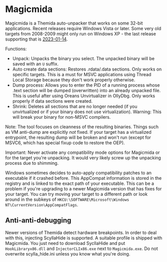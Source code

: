 # Magicmida

Magicmida is a Themida auto-unpacker that works on some 32-bit applications. Recent releases require Windows Vista or later. Some very old targets from 2008-2009 might only run on Windows XP - the last release supporting that is [2023-01-14](https://github.com/Hendi48/Magicmida/releases/tag/2023-01-14).

Functions:
* Unpack: Unpacks the binary you select. The unpacked binary will be saved with an `U` suffix.
* Auto create data sections: Restores .rdata/.data sections. Only works on specific targets. This is a must for MSVC applications using Thread Local Storage because they don't work properly otherwise.
* Dump process: Allows you to enter the PID of a running process whose .text section will be dumped (overwritten) into an already unpacked file. This is useful after using Oreans Unvirtualizer in OllyDbg. Only works properly if data sections were created.
* Shrink: Deletes all sections that are no longer needed (if you unvirtualized or if your binary does not use virtualization). Warning: This will break your binary for non-MSVC compilers.

Note: The tool focuses on cleanness of the resulting binaries. Things such as VM anti-dump are explicitly *not* fixed. If your target has a virtualized entrypoint, the resulting dump will be broken and won't run (except for MSVC6, which has special fixup code to restore the OEP).

Important: Never activate any compatibility mode options for Magicmida or for the target you're unpacking. It would very likely screw up the unpacking process due to shimming.

Windows sometimes decides to auto-apply compatibility patches to an executable if it crashed before. This AppCompat information is stored in the registry and is linked to the exact path of your executable. This can be a problem if you're upgrading to a newer Magicmida version that has fixes for your target. You can try moving your target to a different path or look around in the subkeys of `HKCU:\SOFTWARE\Microsoft\Windows NT\CurrentVersion\AppCompatFlags`.

## Anti-anti-debugging

Newer versions of Themida detect hardware breakpoints. In order to deal with this, injecting ScyllaHide is supported. A suitable profile is shipped with Magicmida. You just need to download SycllaHide and put `HookLibraryx86.dll` and `InjectorCLIx86.exe` next to `Magicmida.exe`. Do not overwrite scylla_hide.ini unless you know what you're doing.
